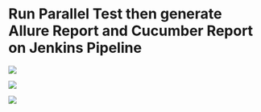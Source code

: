 # Run Parallel Test then generate Allure Report and Cucumber Report on Jenkins Pipeline

![](https://i.imgur.com/wHE965C.png)

![](https://i.imgur.com/BSzYgNj.png)

![](https://i.imgur.com/uWjIlUX.png)
